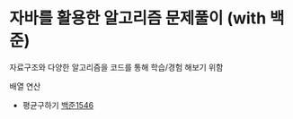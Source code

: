 # 자바를 활용한 알고리즘 문제풀이 (with 백준)
자료구조와 다양한 알고리즘을 코드를 통해 학습/경험 해보기 위함

배열 연산
* 평균구하기 [백준1546](/src/study_algorithm/p1546.java)

